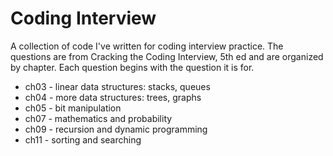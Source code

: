 Coding Interview
================

A collection of code I've written for coding interview practice.
The questions are from Cracking the Coding Interview, 5th ed and are organized by chapter.
Each question begins with the question it is for.

* ch03 - linear data structures: stacks, queues
* ch04 - more data structures: trees, graphs
* ch05 - bit manipulation
* ch07 - mathematics and probability
* ch09 - recursion and dynamic programming
* ch11 - sorting and searching
